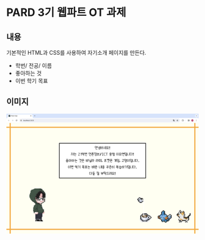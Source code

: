 # PARD 3기 웹파트 OT 과제
## 내용
기본적인 HTML과 CSS를 사용하여 자기소개 페이지를 만든다.
- 학번/ 전공/ 이름
- 좋아하는 것
- 이번 학기 목표

## 이미지
![image](src/Assets/screen.png)